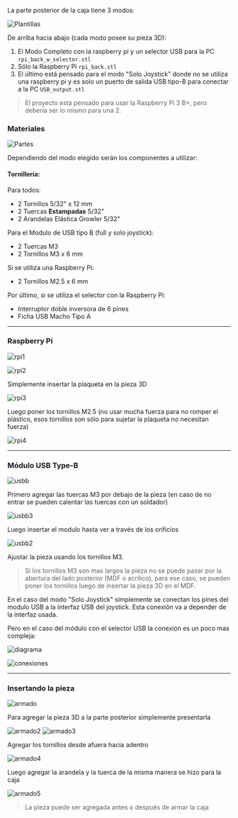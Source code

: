 [templates]: /guide/back/templates.png
[parts]: /guide/back/parts.jpg

[usbb]: /guide/back/usbb.jpg
[usbb2]: /guide/back/usbb2.jpg
[usbb3]: /guide/back/usbb3.jpg

[rpi1]: /guide/back/rpi1.jpg
[rpi2]: /guide/back/rpi2.jpg
[rpi3]: /guide/back/rpi3.jpg
[rpi4]: /guide/back/rpi4.jpg

[diagramb]: /guide/back/diagramusb.png
[conn]: /guide/back/conn.jpg

[backassembly]: /guide/back/backassembly.jpg
[backassembly1]: /guide/back/backassembly1.jpg
[backassembly2]: /guide/back/backassembly2.jpg
[backassembly3]: /guide/back/backassembly3.jpg
[backassembly4]: /guide/back/backassembly4.jpg
[backassembly5]: /guide/back/backassembly5.jpg

La parte posterior de la caja tiene 3 modos:

![Plantillas][templates]

De arriba hacia abajo (cada modo posee su pieza 3D):
1. El Modo Completo con la raspberry pi y un selector USB para la PC `rpi_back_w_selector.stl`
2. Sólo la Raspberry Pi `rpi_back.stl`
3. El último está pensado para el modo "Solo Joystick" donde no se utiliza una raspberry pi y es solo un puerto de salida USB tipo-B para conectar a la PC `USB_output.stl`

> El proyecto está pensado para usar la Raspberry Pi 3 B+, pero debería ser lo mismo para una 2. 

### Materiales  

![Partes][parts]

Dependiendo del modo elegido serán los componentes a utilizar:

#### Tornillería:

Para todos:
* 2 Tornillos 5/32" x 12 mm
* 2 Tuercas __Estampadas__ 5/32" 
* 2 Arandelas Elástica Growler 5/32" 

Para el Modulo de USB tipo B (full y solo joystick):
* 2 Tuercas M3 
* 2 Tornillos M3 x 6 mm 

Si se utiliza una Raspberry Pi:
* 2 Tornillos M2.5 x 6 mm

Por último, si se utiliza el selector con la Raspberry Pi:
* Interruptor doble inversora de 6 pines
* Ficha USB Macho Tipo A

----

### Raspberry Pi

![rpi1][rpi1]

![rpi2][rpi2]

Simplemente insertar la plaqueta en la pieza 3D

![rpi3][rpi3]

Luego poner los tornillos M2.5 (no usar mucha fuerza para no romper el plástico, esos tornillos son sólo para sujetar la plaqueta no necesitan fuerza)

![rpi4][rpi4]

----

### Módulo USB Type-B

![usbb][usbb]

Primero agregar las tuercas M3 por debajo de la pieza (en caso de no entrar se pueden calentar las tuercas con un soldador)

![usbb3][usbb3]

Luego insertar el modulo hasta ver a través de los orificios

![usbb2][usbb2]

Ajustar la pieza usando los tornillos M3. 

> Si los tornillos M3 son mas largos la pieza no se puede pasar por la abertura del lado posterior (MDF o acrílico), para ese caso, se pueden poner los tornillos luego de insertar la pieza 3D en el MDF.

En el caso del modo "Solo Joystick" simplemente se conectan los pines del modulo USB a la interfaz USB del joystick. Esta conexión va a depender de la interfaz usada.

Pero en el caso del módulo con el selector USB la conexión es un poco mas compleja:

![diagrama][diagramb]

![conexiones][conn]

---

### Insertando la pieza

![armado][backassembly]

Para agregar la pieza 3D a la parte posterior simplemente presentarla

![armado2][backassembly2]
![armado3][backassembly3]

Agregar los tornillos desde afuera hacia adentro

![armado4][backassembly4]

Luego agregar la arandela y la tuerca de la misma manera se hizo para la caja

![armado5][backassembly5]

> La pieza puede ser agregada antes o después de armar la caja

